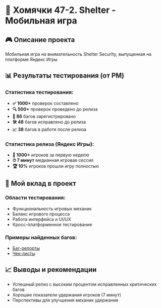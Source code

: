 # 🐹 Хомячки 47-2. Shelter - Мобильная игра

## 🎮 Описание проекта
Мобильная игра на внимательность Shelter Security, выпущенная на платформе Яндекс Игры

## 📊 Результаты тестирования (от PM)

### Статистика тестирования:
- **✅ 1000+** проверок составлено
- **🔍 500+** проверок проведено до релиза  
- **🐛 86** багов зарегистрировано
- **🛠 48** багов исправлено до релиза
- **📈 38** багов в работе после релиза

### Статистика релиза (Яндекс Игры):
- **🎯 1000+** игроков за первую неделю
- **⏱ 7 минут** медианная игровая сессия
- **🏆 10%** игроков прошли игру полностью

## 🧪 Мой вклад в проект

### Области тестирования:
- Функциональность игровых механик
- Баланс игрового процесса
- Работа интерфейса и UI/UX
- Кросс-платформенное тестирование

### Примеры найденных багов:
- [Баг-репорты](./bug-reports.md)
- [Чек-листы](./checklists.md)

## 📈 Выводы и рекомендации
- Успешный релиз с высоким процентом исправленных критических багов
- Хорошие показатели удержания игроков (7 минут)
- Перспективы для улучшения механик удержания
